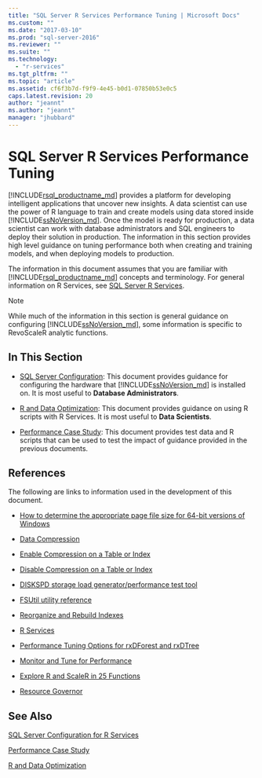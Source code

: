 ```yaml
---
title: "SQL Server R Services Performance Tuning | Microsoft Docs"
ms.custom: ""
ms.date: "2017-03-10"
ms.prod: "sql-server-2016"
ms.reviewer: ""
ms.suite: ""
ms.technology: 
  - "r-services"
ms.tgt_pltfrm: ""
ms.topic: "article"
ms.assetid: cf6f3b7d-f9f9-4e45-b0d1-07850b53e0c5
caps.latest.revision: 20
author: "jeannt"
ms.author: "jeannt"
manager: "jhubbard"
---
```

# SQL Server R Services Performance Tuning
[!INCLUDE[rsql_productname_md](../../includes/rsql-productname-md.md)] provides a platform for developing intelligent applications that uncover new insights. A data scientist can use the power of R language to train and create models using data stored inside [!INCLUDE[ssNoVersion_md](../../includes/ssnoversion-md.md)]. Once the model is ready for production, a data scientist can work with database administrators and SQL engineers to deploy their solution in production. The information in this section provides high level guidance on tuning performance both when creating and training models, and when deploying models to production.

The information in this document assumes that you are familiar with [!INCLUDE[rsql_productname_md](../../includes/rsql-productname-md.md)] concepts and terminology. For general information on R Services, see [SQL Server R Services](../../advanced-analytics/r-services/sql-server-r-services.md).

> [!NOTE]
> While much of the information in this section is general guidance on configuring [!INCLUDE[ssNoVersion_md](../../includes/ssnoversion-md.md)], some information is specific to RevoScaleR analytic functions.

## In This Section

* [SQL Server Configuration](../../advanced-analytics/r-services/sql-server-configuration-r-services.md): This document provides guidance for configuring the hardware that [!INCLUDE[ssNoVersion_md](../../includes/ssnoversion-md.md)] is installed on. It is most useful to __Database Administrators__.

* [R and Data Optimization](../../advanced-analytics/r-services/r-and-data-optimization-r-services.md): This document provides guidance on using R scripts with R Services. It is most useful to __Data Scientists__.

* [Performance Case Study](../../advanced-analytics/r-services/performance-case-study-r-services.md): This document provides test data and R scripts that can be used to test the impact of guidance provided in the previous documents.

## References

The following are links to information used in the development of this document.

* [How to determine the appropriate page file size for 64-bit versions of Windows](https://support.microsoft.com/kb/2860880)

* [Data Compression](../../relational-databases/data-compression/data-compression.md)

* [Enable Compression on a Table or Index](../../relational-databases/data-compression/enable-compression-on-a-table-or-index.md)

* [Disable Compression on a Table or Index](../../relational-databases/data-compression/disable-compression-on-a-table-or-index.md)

* [DISKSPD storage load generator/performance test tool](https://github.com/microsoft/diskspd)

* [FSUtil utility reference](https://technet.microsoft.com/library/cc753059.aspx)

* [Reorganize and Rebuild Indexes](../../relational-databases/indexes/reorganize-and-rebuild-indexes.md)

* [R Services](../../advanced-analytics/r-services/r-services.md)

* [Performance Tuning Options for rxDForest and rxDTree](https://support.microsoft.com/kb/3104235)

* [Monitor and Tune for Performance](../../relational-databases/performance/monitor-and-tune-for-performance.md)

* [Explore R and ScaleR in 25 Functions](https://msdn.microsoft.com/microsoft-r/microsoft-r-getting-started-tutorial)

* [Resource Governor](../../relational-databases/resource-governor/resource-governor.md)

## See Also

 
 [SQL Server Configuration for R Services](../../advanced-analytics/r-services/sql-server-configuration-r-services.md)
 
 [Performance Case Study](../../advanced-analytics/r-services/performance-case-study-r-services.md)
 
 [R and Data Optimization](../../advanced-analytics/r-services/r-and-data-optimization-r-services.md)